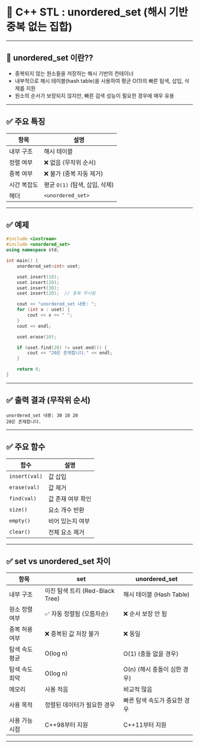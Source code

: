 
# 🔶 C++ STL : unordered_set (해시 기반 중복 없는 집합)

---

## 📘 unordered_set 이란??

- 중복되지 않는 원소들을 저장하는 해시 기반의 컨테이너
- 내부적으로 해시 테이블(hash table)을 사용하여 평균 O(1)의 빠른 탐색, 삽입, 삭제를 지원
- 원소의 순서가 보장되지 않지만, 빠른 검색 성능이 필요한 경우에 매우 유용

---

## ✅ 주요 특징

| 항목 | 설명 |
|------|------|
| 내부 구조 | 해시 테이블 |
| 정렬 여부 | ❌ 없음 (무작위 순서) |
| 중복 여부 | ❌ 불가 (중복 자동 제거) |
| 시간 복잡도 | 평균 `O(1)` (탐색, 삽입, 삭제) |
| 헤더 | `<unordered_set>` |

---

## ✅  예제

```cpp
#include <iostream>
#include <unordered_set>
using namespace std;

int main() {
    unordered_set<int> uset;

    uset.insert(10);
    uset.insert(20);
    uset.insert(30);
    uset.insert(20);  // 중복 무시됨

    cout << "unordered_set 내용: ";
    for (int x : uset) {
        cout << x << " ";
    }
    cout << endl;

    uset.erase(10);

    if (uset.find(20) != uset.end()) {
        cout << "20은 존재합니다." << endl;
    }

    return 0;
}
```

---

## ✅ 출력 결과 (무작위 순서)

```
unordered_set 내용: 30 10 20
20은 존재합니다.
```

---

## ✅ 주요 함수

| 함수 | 설명 |
|------|------|
| `insert(val)` | 값 삽입 |
| `erase(val)` | 값 제거 |
| `find(val)` | 값 존재 여부 확인 |
| `size()` | 요소 개수 반환 |
| `empty()` | 비어 있는지 여부 |
| `clear()` | 전체 요소 제거 |

---

## ✅ set vs unordered_set 차이

|항목|	set	|unordered_set|
|-----|-----|------|
|내부 구조|	이진 탐색 트리 (Red-Black Tree)	|해시 테이블 (Hash Table)|
|원소 정렬 여부|	✅ 자동 정렬됨 (오름차순)|	❌ 순서 보장 안 됨|
|중복 허용 여부|	❌ 중복된 값 저장 불가|	❌ 동일|
|탐색 속도 평균|	O(log n)|	O(1) (충돌 없을 경우)|
|탐색 속도 최악|	O(log n)|	O(n) (해시 충돌이 심한 경우)|
|메모리 |사용	적음|	비교적 많음|
|사용 목적|	정렬된 데이터가 필요한 경우|	빠른 탐색 속도가 중요한 경우|
|사용 가능 시점|	C++98부터 지원	|C++11부터 지원|
---

